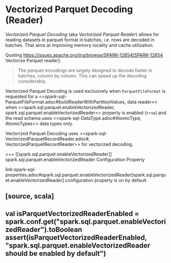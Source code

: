 # Vectorized Parquet Decoding (Reader)

*Vectorized Parquet Decoding* (aka *Vectorized Parquet Reader*) allows for reading datasets in parquet format in batches, i.e. rows are decoded in batches. That aims at improving memory locality and cache utilization.

Quoting https://issues.apache.org/jira/browse/SPARK-12854[SPARK-12854 Vectorize Parquet reader]:

> The parquet encodings are largely designed to decode faster in batches, column by column. This can speed up the decoding considerably.

Vectorized Parquet Decoding is used exclusively when `ParquetFileFormat` is requested for a <<spark-sql-ParquetFileFormat.adoc#buildReaderWithPartitionValues, data reader>> when <<spark.sql.parquet.enableVectorizedReader, spark.sql.parquet.enableVectorizedReader>> property is enabled (`true`) and the read schema uses <<spark-sql-DataType.adoc#AtomicType, AtomicTypes>> data types only.

Vectorized Parquet Decoding uses <<spark-sql-VectorizedParquetRecordReader.adoc#, VectorizedParquetRecordReader>> for vectorized decoding.

=== [[spark.sql.parquet.enableVectorizedReader]] spark.sql.parquet.enableVectorizedReader Configuration Property

link:spark-sql-properties.adoc#spark.sql.parquet.enableVectorizedReader[spark.sql.parquet.enableVectorizedReader] configuration property is on by default.

[source, scala]
----
val isParquetVectorizedReaderEnabled = spark.conf.get("spark.sql.parquet.enableVectorizedReader").toBoolean
assert(isParquetVectorizedReaderEnabled, "spark.sql.parquet.enableVectorizedReader should be enabled by default")
----
